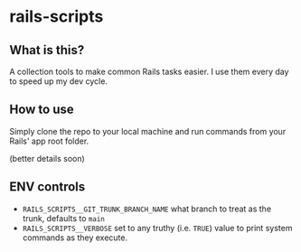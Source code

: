 # rails-scripts

## What is this?

A collection tools to make common Rails tasks easier. I use them every day to speed up my dev cycle.

## How to use

Simply clone the repo to your local machine and run commands from your Rails' app root folder.

(better details soon)

## ENV controls

- `RAILS_SCRIPTS__GIT_TRUNK_BRANCH_NAME` what branch to treat as the trunk, defaults to `main`
- `RAILS_SCRIPTS__VERBOSE` set to any truthy (i.e. `TRUE`) value to print system commands as they execute.
